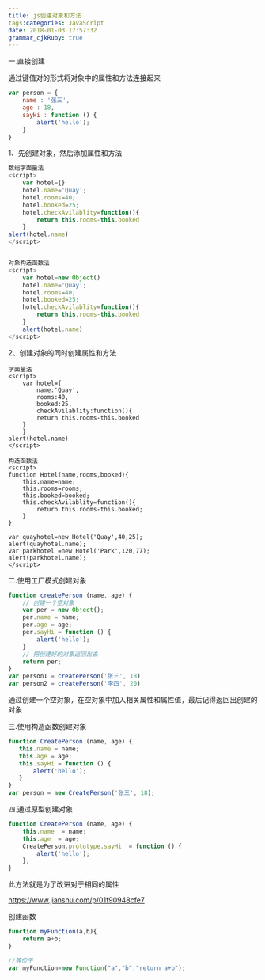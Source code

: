 ```yaml
---
title: js创建对象和方法
tags:categories: JavaScript
date: 2018-01-03 17:57:32
grammar_cjkRuby: true
---
```


一.直接创建

通过键值对的形式将对象中的属性和方法连接起来

```javascript
var person = {
    name : '张三',
    age : 18,
    sayHi : function () {
        alert('hello');
    }
}
```

1、先创建对象，然后添加属性和方法

```javascript
数组字面量法
<script>
    var hotel={}
    hotel.name='Quay';
    hotel.rooms=40;
    hotel.booked=25;
    hotel.checkAvilablity=function(){
        return this.rooms-this.booked
    }
alert(hotel.name)
</script>


对象构造函数法
<script>
    var hotel=new Object()
    hotel.name='Quay';
    hotel.rooms=40;
    hotel.booked=25;
    hotel.checkAvilablity=function(){
        return this.rooms-this.booked
    }
    alert(hotel.name)
</script>
```

2、创建对象的同时创建属性和方法

```
字面量法
<script>
    var hotel={
        name:'Quay',
        rooms:40,
        booked:25,
        checkAvilablity:function(){
        return this.rooms-this.booked
    }
    }
alert(hotel.name)
</script>

构造函数法
<script>
function Hotel(name,rooms,booked){
    this.name=name;
    this.rooms=rooms;
    this.booked=booked;
    this.checkAvilablity=function(){
        return this.rooms-this.booked;
    }
}

var quayhotel=new Hotel('Quay',40,25);
alert(quayhotel.name);
var parkhotel =new Hotel('Park',120,77);
alert(parkhotel.name);
</script>
```



二.使用工厂模式创建对象

```javascript
function createPerson (name, age) {
    // 创建一个空对象
    var per = new Object();
    per.name = name;
    per.age = age;
    per.sayHi = function () {
        alert('hello');
    }
    // 把创建好的对象返回出去
    return per;
}
var person1 = createPerson('张三', 18)
var person2 = createPerson('李四', 20)
```

通过创建一个空对象，在空对象中加入相关属性和属性值，最后记得返回出创建的对象



三.使用构造函数创建对象

```javascript
function CreatePerson (name, age) {
   this.name = name;
   this.age = age;
   this.sayHi = function () {
       alert('hello');
   }
}
var person = new CreatePerson('张三', 18);
```



四.通过原型创建对象

```javascript
function CreatePerson (name, age) {
    this.name  = name;
    this.age  = age;
    CreatePerson.prototype.sayHi  = function () {
        alert('hello');
    };
}
```

此方法就是为了改进对于相同的属性

https://www.jianshu.com/p/01f90948cfe7

创建函数

```javascript
function myFunction(a,b){
	return a+b;
}

//等价于
var myFunction=new Function("a","b","return a+b");
```

